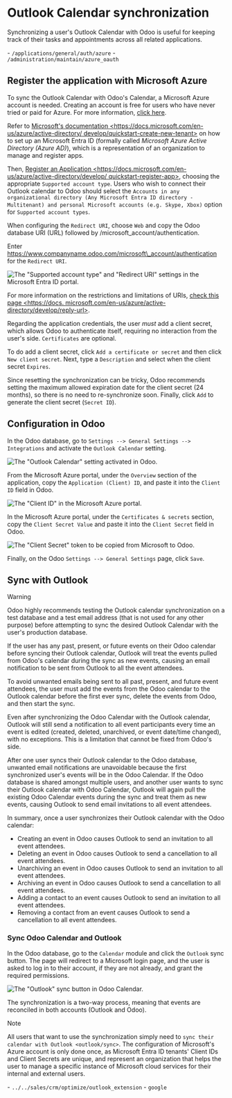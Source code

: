 # Outlook Calendar synchronization

Synchronizing a user's Outlook Calendar with Odoo is useful for keeping
track of their tasks and appointments across all related applications.

<div class="seealso">

\- `/applications/general/auth/azure` -
`/administration/maintain/azure_oauth`

</div>

## Register the application with Microsoft Azure

To sync the Outlook Calendar with Odoo's Calendar, a Microsoft Azure
account is needed. Creating an account is free for users who have never
tried or paid for Azure. For more information, [click
here](https://azure.microsoft.com/en-us/free/?WT.mc_id=A261C142F).

Refer to [Microsoft's documentation
\<https://docs.microsoft.com/en-us/azure/active-directory/
develop/quickstart-create-new-tenant\>]() on how to set up an Microsoft
Entra ID (formally called *Microsoft Azure Active Directory (Azure
AD)*), which is a representation of an organization to manage and
register apps.

Then, [Register an Application
\<https://docs.microsoft.com/en-us/azure/active-directory/develop/
quickstart-register-app\>](), choosing the appropriate `Supported
account type`. Users who wish to connect their Outlook calendar to Odoo
should select the `Accounts in any
organizational directory (Any Microsoft Entra ID directory -
Multitenant) and personal Microsoft
accounts (e.g. Skype, Xbox)` option for `Supported account types`.

When configuring the `Redirect URI`, choose `Web` and copy the Odoo
database URI (URL) followed by
<span class="title-ref">/microsoft\_account/authentication</span>.

<div class="example">

Enter
<span class="title-ref">https://www.companyname.odoo.com/microsoft\_account/authentication</span>
for the `Redirect URI`.

</div>

![The "Supported account type" and "Redirect URI" settings in the
Microsoft Entra ID portal.](outlook/azure-register-application.png)

For more information on the restrictions and limitations of URIs, [check
this page \<https://docs.
microsoft.com/en-us/azure/active-directory/develop/reply-url\>]().

Regarding the application credentials, the user *must* add a client
secret, which allows Odoo to authenticate itself, requiring no
interaction from the user's side. `Certificates` are optional.

To do add a client secret, click `Add a certificate or secret` and then
click `New client secret`. Next, type a `Description` and select when
the client secret `Expires`.

Since resetting the synchronization can be tricky, Odoo recommends
setting the maximum allowed expiration date for the client secret (24
months), so there is no need to re-synchronize soon. Finally, click
`Add` to generate the client secret (`Secret ID`).

## Configuration in Odoo

In the Odoo database, go to `Settings --> General Settings -->
Integrations` and activate the `Outlook Calendar` setting.

![The "Outlook Calendar" setting activated in
Odoo.](outlook/outlook-calendar-setting.png)

From the Microsoft Azure portal, under the `Overview` section of the
application, copy the `Application (Client) ID`, and paste it into the
`Client ID` field in Odoo.

![The "Client ID" in the Microsoft Azure portal.](outlook/client-id.png)

In the Microsoft Azure portal, under the `Certificates & secrets`
section, copy the `Client Secret Value` and paste it into the `Client
Secret` field in Odoo.

![The "Client Secret" token to be copied from Microsoft to
Odoo.](outlook/client-secret-value.png)

Finally, on the Odoo `Settings --> General Settings` page, click `Save`.

## Sync with Outlook

<div class="warning">

<div class="title">

Warning

</div>

Odoo highly recommends testing the Outlook calendar synchronization on a
test database and a test email address (that is not used for any other
purpose) before attempting to sync the desired Outlook Calendar with the
user's production database.

If the user has any past, present, or future events on their Odoo
calendar before syncing their Outlook calendar, Outlook will treat the
events pulled from Odoo's calendar during the sync as new events,
causing an email notification to be sent from Outlook to all the event
attendees.

To avoid unwanted emails being sent to all past, present, and future
event attendees, the user must add the events from the Odoo calendar to
the Outlook calendar before the first ever sync, delete the events from
Odoo, and then start the sync.

Even after synchronizing the Odoo Calendar with the Outlook calendar,
Outlook will still send a notification to all event participants every
time an event is edited (created, deleted, unarchived, or event
date/time changed), with no exceptions. This is a limitation that cannot
be fixed from Odoo's side.

After one user syncs their Outlook calendar to the Odoo database,
unwanted email notifications are unavoidable because the first
synchronized user's events will be in the Odoo Calendar. If the Odoo
database is shared amongst multiple users, and another user wants to
sync their Outlook calendar with Odoo Calendar, Outlook will again pull
the existing Odoo Calendar events during the sync and treat them as new
events, causing Outlook to send email invitations to all event
attendees.

In summary, once a user synchronizes their Outlook calendar with the
Odoo calendar:

  - Creating an event in Odoo causes Outlook to send an invitation to
    all event attendees.
  - Deleting an event in Odoo causes Outlook to send a cancellation to
    all event attendees.
  - Unarchiving an event in Odoo causes Outlook to send an invitation to
    all event attendees.
  - Archiving an event in Odoo causes Outlook to send a cancellation to
    all event attendees.
  - Adding a contact to an event causes Outlook to send an invitation to
    all event attendees.
  - Removing a contact from an event causes Outlook to send a
    cancellation to all event attendees.

</div>

### Sync Odoo Calendar and Outlook

In the Odoo database, go to the `Calendar` module and click the
`Outlook` sync button. The page will redirect to a Microsoft login page,
and the user is asked to log in to their account, if they are not
already, and grant the required permissions.

![The "Outlook" sync button in Odoo
Calendar.](outlook/outlook-sync-button.png)

The synchronization is a two-way process, meaning that events are
reconciled in both accounts (Outlook and Odoo).

<div class="note">

<div class="title">

Note

</div>

All users that want to use the synchronization simply need to `sync
their calendar with
Outlook <outlook/sync>`. The configuration of Microsoft's Azure account
is only done once, as Microsoft Entra ID tenants' Client IDs and Client
Secrets are unique, and represent an organization that helps the user to
manage a specific instance of Microsoft cloud services for their
internal and external users.

</div>

<div class="seealso">

\- `../../sales/crm/optimize/outlook_extension` - `google`

</div>
